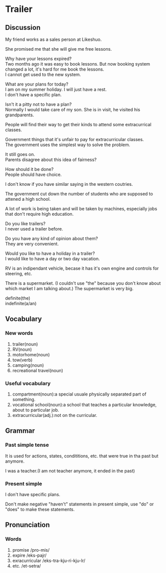 # Trailer
## Discussion
My friend works as a sales person at Likeshuo.  

She promised me that she will give me free lessons.  

Why have your lessons expired?  
Two months ago it was easy to book lessons. But now booking system changed a lot, it's hard for me book the lessons.  
I cannot get used to the new system.  

What are your plans for today?  
I am on my summer holiday. I will just have a rest.  
I don't have a specific plan.  

Isn't it a pitty not to have a plan?  
Normally I would take care of my son. She is in visit, he visited his grandparents.  

People will find their way to get their kinds to attend some extracurrical classes.  

Government things that it's unfair to pay for extracurricular classes.  
The government uses the simplest way to solve the problem.  

It still goes on.  
Parents disagree about this idea of fairness?  

How should it be done?  
People should have choice.  

I don't know if you have similar saying in the western coutries.  

The government cut down the number of students who are supposed to attened a high school.  

A lot of work is being taken  and will be taken by machines, especially jobs that don't require high education.  

Do you like trailers?  
I never used a trailer before.  

Do you have any kind of opinion about them?  
They are very convenient.  

Would you like to have a holiday in a trailer?  
I would like to have a day or two day vacation.  

RV is an indipendant vehicle, becase it has it's own engine and controls for steering, etc.  

There is a supermarket. (I couldn't use "the" because you don't know about which market I am talking about.) The supermarket is very big.    

definite(the)  
indefinite(a/an)  

## Vocabulary
### New words
1. trailer(noun)
1. RV(noun)
1. motorhome(noun)
1. tow(verb)
1. camping(noun)
1. recreational travel(noun)

### Useful vocabulary
1. compartment(noun):a special usuale physically separated part of something.
1. vocational school(noun):a school that teaches a particular knowledge, about to particular job.
1. extracurricular(adj.):not on the curricular.

## Grammar
### Past simple tense
It is used for actions, states, condititions, etc. that were true in tha past but anymore.  

I was a teacher.(I am not teacher anymore, it ended in the past)  

### Present simple
I don't have specific plans.  

Don't make negative "haven't" statements in present simple, use "do" or "does" to make these statements.  

## Pronunciation
### Words
1. promise /pro-mis/
1. expire /eks-pajr/
1. exracurricular /eks-tra-kju-ri-kju-lr/
1. etc. /et-setra/
